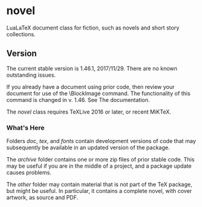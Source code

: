 # novel
LuaLaTeX document class for fiction, such as novels and short story collections.


## Version

The current stable version is 1.46.1, 2017/11/29. There are no known outstanding issues.

If you already have a document using prior code, then review your document for use of the \BlockImage command. The functionality of this command is changed in v. 1.46. See The documentation.


The *novel* class requires TeXLive 2016 or later, or recent MiKTeX.


### What's Here

Folders *doc*, *tex*, and *fonts* contain development versions of code that may subsequently be available in an updated version of the package.

The *archive* folder contains one or more zip files of prior stable code. This may be useful if you are in the middle of a project, and a package update causes problems.

The *other* folder may contain material that is not part of the TeX package, but might be useful. In particular, it contains a complete novel, with cover artwork, as source and PDF.




